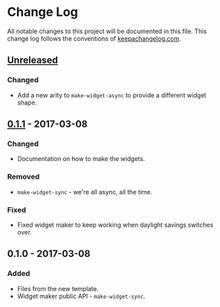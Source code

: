 # Change Log
All notable changes to this project will be documented in this file. This change log follows the conventions of [keepachangelog.com](http://keepachangelog.com/).

## [Unreleased]
### Changed
- Add a new arity to `make-widget-async` to provide a different widget shape.

## [0.1.1] - 2017-03-08
### Changed
- Documentation on how to make the widgets.

### Removed
- `make-widget-sync` - we're all async, all the time.

### Fixed
- Fixed widget maker to keep working when daylight savings switches over.

## 0.1.0 - 2017-03-08
### Added
- Files from the new template.
- Widget maker public API - `make-widget-sync`.

[Unreleased]: https://github.com/your-name/my-tool-kit/compare/0.1.1...HEAD
[0.1.1]: https://github.com/your-name/my-tool-kit/compare/0.1.0...0.1.1
